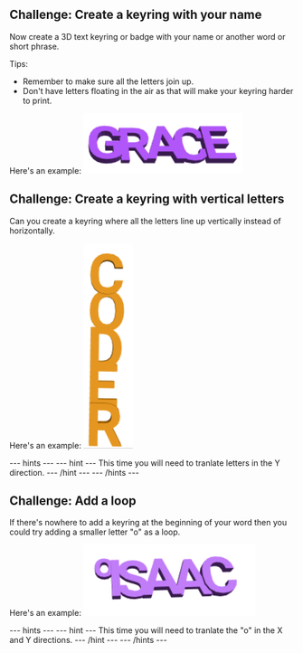 ## Challenge: Create a keyring with your name

Now create a 3D text keyring or badge with your name or another word or short phrase. 

Tips:
+ Remember to make sure all the letters join up. 
+ Don't have letters floating in the air as that will make your keyring harder to print.

Here's an example:
![screenshot](images/coder-grace.png)

## Challenge: Create a keyring with vertical letters

Can you create a keyring where all the letters line up vertically instead of horizontally. 

Here's an example:
![screenshot](images/coder-vertical.png)
	
--- hints ---
--- hint ---
This time you will need to tranlate letters in the Y direction. 
--- /hint ---
--- /hints ---

## Challenge: Add a loop

If there's nowhere to add a keyring at the beginning of your word then you could try adding a smaller letter "o" as a loop. 

Here's an example:
![screenshot](images/coder-loop.png)

--- hints ---
--- hint ---
This time you will need to tranlate the "o" in the X and Y directions. 
--- /hint ---
--- /hints ---

